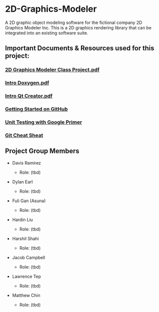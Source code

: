 # 2D-Graphics-Modeler

A 2D graphic object modeling software for the fictional company 2D Graphics Modeler Inc. This is a 2D graphics rendering library 
that can be integrated into an existing software suite.

## Important Documents & Resources used for this project:

### [2D Graphics Modeler Class Project.pdf](https://github.com/campjake/2D-Graphics-Modeler/files/9841670/2D.Graphics.Modeler.Class.Project.1.pdf)

### [Intro Doxygen.pdf](https://github.com/campjake/2D-Graphics-Modeler/files/9841681/Intro.Doxygen.1.pdf)

### [Intro Qt Creator.pdf](https://github.com/campjake/2D-Graphics-Modeler/files/9841682/Intro.Qt.Creator.1.pdf)

### [Getting Started on GitHub](https://guides.github.com/activities/hello-world/)

### [Unit Testing with Google Primer](https://google.github.io/googletest/primer.html)

### [Git Cheat Sheat](https://training.github.com/downloads/github-git-cheat-sheet.pdf)

## Project Group Members
- Davis Ramirez
  - Role: (tbd)

- Dylan Earl
  - Role: (tbd)

- Fuli Gan  (Asuna)
  - Role: (tbd)

- Hardin Liu
  - Role: (tbd)
  
- Harshil Shahi
  - Role: (tbd)

- Jacob Campbell
  - Role: (tbd)

- Lawrence Tep
  - Role: (tbd)

- Matthew Chin
  - Role: (tbd)


